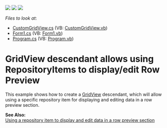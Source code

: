 <!-- default badges list -->
![](https://img.shields.io/endpoint?url=https://codecentral.devexpress.com/api/v1/VersionRange/128624737/12.1.4%2B)
[![](https://img.shields.io/badge/Open_in_DevExpress_Support_Center-FF7200?style=flat-square&logo=DevExpress&logoColor=white)](https://supportcenter.devexpress.com/ticket/details/E2002)
[![](https://img.shields.io/badge/📖_How_to_use_DevExpress_Examples-e9f6fc?style=flat-square)](https://docs.devexpress.com/GeneralInformation/403183)
<!-- default badges end -->
<!-- default file list -->
*Files to look at*:

* [CustomGridView.cs](./CS/GridView_RowPreview/CustomGridView.cs) (VB: [CustomGridView.vb](./VB/GridView_RowPreview/CustomGridView.vb))
* [Form1.cs](./CS/GridView_RowPreview/Form1.cs) (VB: [Form1.vb](./VB/GridView_RowPreview/Form1.vb))
* [Program.cs](./CS/GridView_RowPreview/Program.cs) (VB: [Program.vb](./VB/GridView_RowPreview/Program.vb))
<!-- default file list end -->
# GridView descendant allows using RepositoryItems to display/edit Row Preview


<p>This example shows how to create a <a href="http://documentation.devexpress.com/#WindowsForms/clsDevExpressXtraGridViewsGridGridViewtopic">GridView</a> descendant, which will allow using a specific repository item for displaying and editing data in a row preview section.</p><p><strong>See Also:</strong><br />
<a href="https://www.devexpress.com/Support/Center/p/K18341">Using a repository item to display and edit data in a row preview section</a></p>

<br/>


